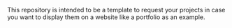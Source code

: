 This repository is intended to be a template to request your projects in case you want to display them on a website like a portfolio as an example.